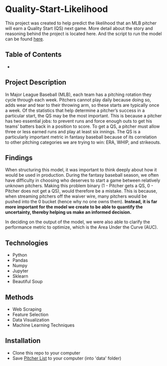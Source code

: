 # Quality-Start-Likelihood

This project was created to help predict the likelihood that an MLB pitcher will earn a Quality Start (QS) next game. More detail about the story and reasoning behind the project is located here. And the script to run the model can be found [here](https://github.com/kumarsingaram3/Quality-Start-Classifier/blob/main/qs_classifier.ipynb).

## Table of Contents
* 

## Project Description

In Major League Baseball (MLB), each team has a pitching rotation they cycle through each week. Pitchers cannot play daily because doing so, adds wear and tear to their throwing arm, so these starts are typically once a week. Of the statistics that help determine a pitcher’s success in a particular start, the QS may be the most important. This is because a pitcher has two essential jobs: to prevent runs and force enough outs to get his teams’ batters back in a position to score. To get a QS, a pitcher must allow three or less earned runs and play at least six innings. The QS is a particularly important metric in fantasy baseball because of its correlation to other pitching categories we are trying to win: ERA, WHIP, and strikeouts.

## Findings

When structuring this model, it was important to think deeply about how it would be used in production. During the fantasy baseball season, we often have difficulty in choosing who deserves to start a game between relatively unknown pitchers. Making this problem binary (1 - Pitcher gets a QS, 0 - Pitcher does not get a QS), would therefore be a mistake. This is because, when streaming pitchers off the waiver wire, many pitchers would be pushed into the 0 bucket (hence why no one owns them). **Instead, it is far more important for the model we create to be able to quantify the uncertainty, thereby helping us make an informed decision.** 

In deciding on the output of the model, we were also able to clarify the performance metric to optimize, which is the Area Under the Curve (AUC). 

## Technologies

* Python
* Pandas
* Numpy
* Jupyter
* Sklearn
* Beautiful Soup

## Methods

* Web Scraping
* Feature Selection
* Data Visualization
* Machine Learning Techniques

## Installation

* Clone this repo to your computer
* Save [Pitcher List](https://github.com/kumarsingaram3/Quality-Start-Classifier/blob/main/pitcher_list.xlsx) to your computer (into 'data' folder)



